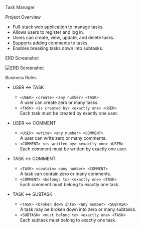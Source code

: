 Task Manager 

Project Overview

- Full-stack web application to manage tasks.
- Allows users to register and log in.
- Users can create, view, update, and delete tasks.
- Supports adding comments to tasks.
- Enables breaking tasks down into subtasks.

ERD Screenshot

![ERD Screenshot](Images/TaskManager-2.png)

Business Rules

- USER ↔ TASK
  - `<USER> <create> <any number> <TASK>`  
    A user can create zero or many tasks.
  - `<TASK> <is created by> <exactly one> <USER>`  
    Each task must be created by exactly one user.

- USER ↔ COMMENT
  - `<USER> <write> <any number> <COMMENT>`  
    A user can write zero or many comments.
  - `<COMMENT> <is written by> <exactly one> <USER>`  
    Each comment must be written by exactly one user.

- TASK ↔ COMMENT
  - `<TASK> <contain> <any number> <COMMENT>`  
    A task can contain zero or many comments.
  - `<COMMENT> <belongs to> <exactly one> <TASK>`  
    Each comment must belong to exactly one task.

- TASK ↔ SUBTASK
  - `<TASK> <broken down into> <any number> <SUBTASK>`  
    A task may be broken down into zero or many subtasks.
  - `<SUBTASK> <must belong to> <exactly one> <TASK>`  
    Each subtask must belong to exactly one task.


